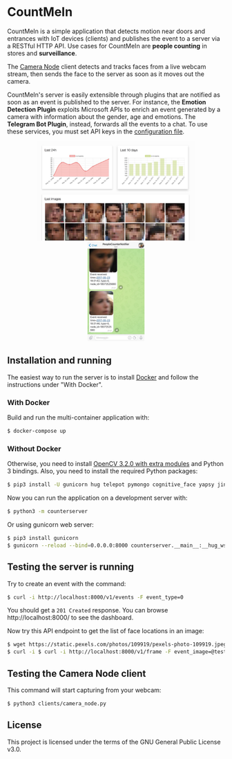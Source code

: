# CountMeIn
CountMeIn is a simple application that detects motion near doors and entrances with IoT devices (clients) and publishes the event to a server via a RESTful HTTP API. Use cases for CountMeIn are **people counting** in stores and **surveillance**.

The [Camera Node](clients/camera_node.py) client detects and tracks faces from a live webcam stream, then sends the face to the server as soon as it moves out the camera.

CountMeIn's server is easily extensible through plugins that are notified as soon as an event is published to the server. For instance, the **Emotion Detection Plugin** exploits Microsoft APIs to enrich an event generated by a camera with information about the gender, age and emotions. The **Telegram Bot Plugin**, instead, forwards all the events to a chat. To use these services, you must set API keys in the [configuration file](counterserver/config.cfg).

<p align="center">
  <img src="screenshots/dashboard.jpg" height="230" hspace="2">
  <img src="screenshots/bot.jpeg" height="230" hspace="2"
</p>

## Installation and running
The easiest way to run the server is to install [Docker](https://www.docker.com/) and follow the instructions under "With Docker".

### With Docker
Build and run the multi-container application with:
```sh
$ docker-compose up
```

### Without Docker
Otherwise, you need to install [OpenCV 3.2.0 with extra modules](https://github.com/opencv/opencv_contrib/tree/3.2.0) and Python 3 bindings. Also, you need to install the required Python packages:
```sh
$ pip3 install -U gunicorn hug telepot pymongo cognitive_face yapsy jinja2
```

Now you can run the application on a development server with:
```sh
$ python3 -m counterserver
```

Or using gunicorn web server:
```sh
$ pip3 install gunicorn
$ gunicorn --reload --bind=0.0.0.0:8000 counterserver.__main__:__hug_wsgi__
```

## Testing the server is running
Try to create an event with the command:
```sh
$ curl -i http://localhost:8000/v1/events -F event_type=0
```
You should get a `201 Created` response. You can browse http://localhost:8000/ to see the dashboard.


Now try this API endpoint to get the list of face locations in an image:
```sh
$ wget https://static.pexels.com/photos/109919/pexels-photo-109919.jpeg -O test_crowd.jpg
$ curl -i $ curl -i http://localhost:8000/v1/frame -F event_image=@test_crowd.jpg
```

## Testing the Camera Node client
This command will start capturing from your webcam:
```sh
$ python3 clients/camera_node.py
```

## License
This project is licensed under the terms of the GNU General Public License v3.0.
